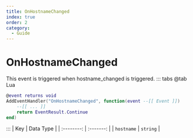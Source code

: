 ```yaml
---
title: OnHostnameChanged
index: true
order: 2
category:
  - Guide
---
```


# OnHostnameChanged
This event is triggered when hostname_changed is triggered.
::: tabs
@tab Lua
```lua
@event returns void
AddEventHandler("OnHostnameChanged", function(event --[[ Event ]])
    --[[ ... ]]
    return EventResult.Continue
end)
```

:::
|     Key    | Data Type |
| :--------: | :-------: |
| `hostname` |  `string` |